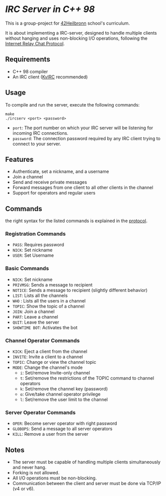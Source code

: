 # *IRC Server in C++ 98*
This is a group-project for [42Heilbronn](https://www.42heilbronn.de/en/curriculum/) school's curriculum.

It is about implementing a IRC-server, designed to handle multiple clients without hanging and uses non-blocking I/O operations,
following the [Internet Relay Chat Protocol](https://datatracker.ietf.org/doc/html/rfc1459#section-1.1).

## Requirements

* C++ 98 compiler
* An IRC client ([KvIRC](http://www.kvirc.net/) recommended)

## Usage

To compile and run the server, execute the following commands:

```
make
./ircserv <port> <password>
```

* `port`: The port number on which your IRC server will be listening for incoming IRC connections.
* `password`: The connection password required by any IRC client trying to connect to your server.

## Features

* Authenticate, set a nickname, and a username
* Join a channel
* Send and receive private messages
* Forward messages from one client to all other clients in the channel
* Support for operators and regular users

## Commands
the right syntax for the listed commands is explained in the [protocol](https://datatracker.ietf.org/doc/html/rfc1459#section-4.4.2). 

### Registration Commands

* `PASS`: Requires password
* `NICK`: Set nickname
* `USER`: Set Username

### Basic Commands

* `NICK`: Set nickname
* `PRIVMSG`: Sends a message to recipient
* `NOTICE`: Sends a message to recipient (slightly different behavior)
* `LIST`: Lists all the channels
* `WHO` : Lists all the users in a channel
* `TOPIC`: Show the topic of a channel
* `JOIN`: Join a channel
* `PART`: Leave a channel
* `QUIT`: Leave the server
* `SHOWTIME BOT`: Activates the bot

### Channel Operator Commands

* `KICK`: Eject a client from the channel
* `INVITE`: Invite a client to a channel
* `TOPIC`: Change or view the channel topic
* `MODE`: Change the channel's mode
  * `i`: Set/remove Invite-only channel
  * `t`: Set/remove the restrictions of the TOPIC command to channel operators
  * `k`: Set/remove the channel key (password)
  * `o`: Give/take channel operator privilege
  * `l`: Set/remove the user limit to the channel

### Server Operator Commands

* `OPER`: Become server operator with right password
* `GLOBOPS`: Send a message to all server operators
* `KILL`: Remove a user from the server

## Notes

* The server must be capable of handling multiple clients simultaneously and never hang.
* Forking is not allowed.
* All I/O operations must be non-blocking.
* Communication between the client and server must be done via TCP/IP (v4 or v6).

